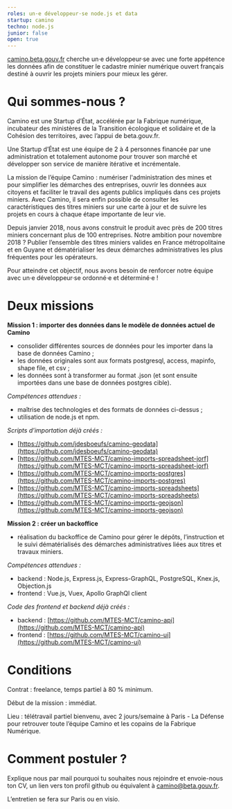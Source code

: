 ```yaml
---
roles: un·e développeur·se node.js et data
startup: camino
techno: node.js
junior: false
open: true
---
```

[camino.beta.gouv.fr](https://camino.beta.gouv.fr) cherche un·e développeur·se avec une forte appétence les données afin de constituer le cadastre minier numérique ouvert français destiné à ouvrir les projets miniers pour mieux les gérer.

<!--more-->

Qui sommes-nous ?
=============================
Camino est une Startup d’État, accélérée par la Fabrique numérique, incubateur des ministères de la Transition écologique et solidaire et de la Cohésion des territoires, avec l’appui de beta.gouv.fr.

Une Startup d’État est une équipe de 2 à 4 personnes financée par une administration et totalement autonome pour trouver son marché et développer son service de manière itérative et incrémentale.

La mission de l’équipe Camino : numériser l'administration des mines et pour simplifier les démarches des entreprises, ouvrir les données aux citoyens et faciliter le travail des agents publics impliqués dans ces projets miniers.
Avec Camino, il sera enfin possible de consulter les caractéristiques des titres miniers sur une carte à jour et de suivre les projets en cours à chaque étape importante de leur vie.

Depuis janvier 2018, nous avons construit le produit avec près de 200 titres miniers concernant plus de 100 entreprises. Notre ambition pour novembre 2018 ? Publier l’ensemble des titres miniers valides en France métropolitaine et en Guyane et dématérialiser les deux démarches administratives les plus fréquentes pour les opérateurs.

Pour atteindre cet objectif, nous avons besoin de renforcer notre équipe avec un·e développeur·se ordonné·e et déterminé·e !

Deux missions
=============================

**Mission 1 : importer des données dans le modèle de données actuel de Camino**
- consolider différentes sources de données pour les importer dans la base de données Camino ;
- les données originales sont aux formats postgresql, access, mapinfo, shape file, et csv ;
- les données sont à transformer au format .json (et sont ensuite importées dans une base de données postgres cible).

*Compétences attendues :*
- maîtrise des technologies et des formats de données ci-dessus ;
- utilisation de node.js et npm.

*Scripts d’importation déjà créés :*
- [https://github.com/jdesboeufs/camino-geodata](https://github.com/jdesboeufs/camino-geodata) 
- [https://github.com/MTES-MCT/camino-imports-spreadsheet-jorf](https://github.com/MTES-MCT/camino-imports-spreadsheet-jorf)
- [https://github.com/MTES-MCT/camino-imports-postgres](https://github.com/MTES-MCT/camino-imports-postgres)
- [https://github.com/MTES-MCT/camino-imports-spreadsheets](https://github.com/MTES-MCT/camino-imports-spreadsheets)
- [https://github.com/MTES-MCT/camino-imports-geojson](https://github.com/MTES-MCT/camino-imports-geojson)

**Mission 2 : créer un backoffice**

- réalisation du backoffice de Camino pour gérer le dépôts, l’instruction et le suivi dématérialisés des démarches administratives liées aux titres et travaux miniers.

*Compétences attendues :*
- backend : Node.js, Express.js, Express-GraphQL, PostgreSQL, Knex.js, Objection.js
- frontend : Vue.js, Vuex, Apollo GraphQl client

*Code des frontend et backend déjà créés :*
- backend : [https://github.com/MTES-MCT/camino-api](https://github.com/MTES-MCT/camino-api)
- frontend : [https://github.com/MTES-MCT/camino-ui](https://github.com/MTES-MCT/camino-ui)

Conditions
=========================
Contrat : freelance, temps partiel à 80 % minimum.

Début de la mission : immédiat.

Lieu : télétravail partiel bienvenu, avec 2 jours/semaine à Paris - La Défense pour retrouver toute l’équipe Camino et les copains de la Fabrique Numérique. 

Comment postuler ?
==========================
Explique nous par mail pourquoi tu souhaites nous rejoindre et envoie-nous ton CV, un lien vers ton profil github ou équivalent à [camino@beta.gouv.fr](mailto:camino@beta.gouv.fr).

L’entretien se fera sur Paris ou en visio.

